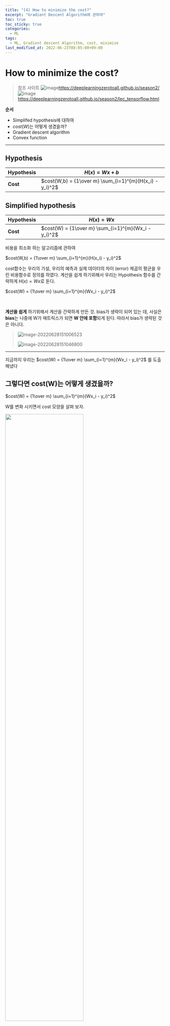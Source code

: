 ```yaml
---
title: "[4] How to minimize the cost?"
excerpt: "Gradient Descent Algorithm에 관하여"
toc: true
toc_sticky: true
categories:
  - ML
tags:
  - ML, Gradient descent Algorithm, cost, minimize
last_modified_at: 2022-06-23T08:05:00+09:00
---
```



# How to minimize the cost?


> 참조 사이트
> ![image](https://deeplearningzerotoall.github.io/season2/assets/github.png)https://deeplearningzerotoall.github.io/season2/   
> ![image](https://deeplearningzerotoall.github.io/season2/assets/github.png)https://deeplearningzerotoall.github.io/season2/lec_tensorflow.html 
>

**순서**

- Simplifed hypothesis에 대하여
- $cost(W)$는 어떻게 생겼을까?
- Gradient descent algorithm
- Convex function

---



## Hypothesis

| Hypothesis | $H(x) = Wx + b$                                         |
| ---------- | ------------------------------------------------------- |
| **Cost**   | $cost(W,b) = {1\over m} \sum_{i=1}^{m}(H(x_i) - y_i)^2$ |

## Simplified hypothesis

| Hypothesis | $H(x) = Wx$                                         |
| ---------- | --------------------------------------------------- |
| **Cost**   | $cost(W) = {1\over m} \sum_{i=1}^{m}(Wx_i - y_i)^2$ |

비용을 최소화 하는 알고리즘에 관하여

$cost(W,b) = {1\over m} \sum_{i=1}^{m}(H(x_i) - y_i)^2$

cost함수는 우리의 가설, 우리의 예측과 실제 데이터의 차이 (error) 제곱의 평균을 우린 비용함수로 정의를 하였다. 계산을 쉽게 하기위해서 우리는 Hypothesis 함수를 간략하게 $H(x) = Wx$로 둔다.

$cost(W) = {1\over m} \sum_{i=1}^{m}(Wx_i - y_i)^2$	

​					

**계산을 쉽게** 하기위해서 계산을 간략하게 만든 것.
bias가 생략이 되어 있는 데, 사실은 **bias**는 나중에 W가 매트릭스가 되면 **W 안에 포함**되게 된다.
따라서 bias가 생략된 것은 아니다.

> ![image-20220628151006523](../../assets/images/posts/2022-06-21-Second-deeplearning//image-20220628151006523.png)
>
> 
>
> ![image-20220628151046800](../../assets/images/posts/2022-06-21-Second-deeplearning//image-20220628151046800.png)

---



지금까지 우리는 $cost(W) = {1\over m} \sum_{i=1}^{m}(Wx_i - y_i)^2$ 를 도출 해냈다  
## 그렇다면 cost(W)는 어떻게 생겼을까?

$cost(W) = {1\over m} \sum_{i=1}^{m}(Wx_i - y_i)^2$

W를 변화 시키면서 cost 모양을 살펴 보자.



<img src="../../assets/images/posts/두번째 모두의 딥러닝/image-20220623003337692.png" width="70%" >  

W값에 각각 {0, 1, 2, 3}을 대입하면 다음과 같이 값을 도출 할 수 있다.  
이를 그래프에 포인트로 찍어보면 다음과 같다.

<img src="../../assets/images/posts/두번째 모두의 딥러닝/image-20220623003415457.png" width="70%">



이를 바탕으로 cost(W)를 컴퓨터로 좀 더 조밀하게 그래프를 그려 보면 다음과 같이 결과를 얻을 수 있다.

<img src="../../assets/images/posts/두번째 모두의 딥러닝/image-20220623003605415.png" width=70%>

이전 강의에서 <u>머신 러닝이란 cost를 최저점으로 만드는 W를 찾아가는 과정</u>이라고 소개한 적 있다. 따라서 우리의 목표는 cost가 가장 작게 되는 W를 구하는 것이다. 사람 입장에서 그래프를 눈으로 본다면 굉장히 쉽게 찾을 수 있다(이차원 그래프에서 가장 아래부분을 가리키는 값이다.). 하지만 컴퓨터는 그렇지 않다. 컴퓨터는 어디가 최저점인 지 분별할 수 없기 때문에 최저점을 기계적으로 알고리즘적으로 찾는 방법이 필요하다.

그 중에 널리 알려진 방법이 ***Gradient decent algorithm***이다. 우리말로 하면 경사하강알고리즘이라고 하는 데, 경사를 따라 내려가면서 <u>최저점을 찾도록 설계된 알고리즘</u>이다. 



엔지니어링 문제의 대부분은 최적화 문제이고, 최적화 문제는 이득을 최대화 시키거나 손실을 최소화 시키는 방법을 찾는 것이다.



## Gradient descent algorithm(경사 하강 알고리즘)

![image-20220628152018256](../../assets/images/posts/2022-06-21-Second-deeplearning//image-20220628152018256.png)

이 알고리즘은 변수가 한 두개 뿐만 아니라, 여러개 일때도 사용할 수 있는 굉장히 좋은 알고리즘이다. $Cost(w_1,w_2,w_3,...)$

기본 개념은 함수의 기울기(경사: Gradient)를 구하고 경사의 반대 방향으로 이동시켜 극값(기울기가 0인 값)에 극한으로 가까이 이를 때 까지 이를 반복시키는 것이다.

경사를 따라 내려가면서, 최저점을 찾도록 만들어진 알고리즘. 최적화(손실을 최소화하는 과정)



### Algorithm

$$
\begin{aligned}
Repeat\space until\space convergence\space to\space 0 \space \{\\
	W := W-\alpha\displaystyle \frac{\partial}{\partial w}\frac{1}{2m}\sum_{i=1}^{m}(W(x_i)-y_i)^2\\
\}
\end{aligned}
$$

Gradient descent algorithm은 비교적 간단하다. Cost함수의 미분을 구한다음 그 미분값에 learning rate 값을 곱한 값 만큼 W에 빼주어 기울기 값을 조정하는 것이다. 그래프로 나타내면 다음과 같다.

<img src="../../assets/images/posts/2022-06-21-Second-deeplearning//image-20220628154312455.png" alt="image-20220628154312455" style="zoom: 50%;" />

위의 이차함수는 Cost function이다. 위와 같이 해당되는 W값에서 gradient(기울기)를 알아낸 다음 그 만큼 W값을 조정함으로써 W의 기울기가 0으로 수렴할 수 있도록 이 과정을 반복한다.

Parameter인 $W$값을 조정하는 식의 미분은 다음과 같다.

<img src="../../assets/images/posts/2022-06-21-Second-deeplearning//image-20220628154934315.png" alt="image-20220628154934315" style="zoom:50%;" />



하지만 Gradient descent algorithm의 한계도 분명이 존재한다.
이는 local minimum또한 최저점으로 판단한다는 문제이다.<img src="../../assets/images/posts/2022-06-21-Second-deeplearning//image-20220628152018256.png" alt="image-20220628152018256" style="zoom:50%;" />

우리가 위에서 봤던 이 그래프를 자세히 보면, local-mimimum(즉 기울기가 0이 되는 부분)이 여러군 데 위치하고 있다는 것을 알 수 있다. Gradient descent algorithm은 local-minimum에 갖힌 경우 벗어나기 어렵다는 한계점이 있다. 그래서 우리는 ***Convex function***에서만 gradient descent algorithm을 사용하는 것이 바람직하다.

> 생각해볼 거리
>
> - learning rate가 만일 크다면?
> - Convex 함수는 어떻게 알아낼 수 있나?



